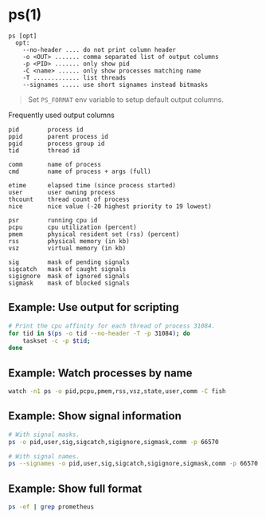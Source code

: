 # ps(1)

```
ps [opt]
  opt:
    --no-header .... do not print column header
    -o <OUT> ....... comma separated list of output columns
    -p <PID> ....... only show pid
    -C <name> ...... only show processes matching name
    -T ............. list threads
    --signames ..... use short signames instead bitmasks
```
> Set `PS_FORMAT` env variable to setup default output columns.

Frequently used output columns
```
pid        process id
ppid       parent process id
pgid       process group id
tid        thread id

comm       name of process
cmd        name of process + args (full)

etime      elapsed time (since process started)
user       user owning process
thcount    thread count of process
nice       nice value (-20 highest priority to 19 lowest)

psr        running cpu id
pcpu       cpu utilization (percent)
pmem       physical resident set (rss) (percent)
rss        physical memory (in kb)
vsz        virtual memory (in kb)

sig        mask of pending signals
sigcatch   mask of caught signals
sigignore  mask of ignored signals
sigmask    mask of blocked signals
```

## Example: Use output for scripting
```sh
# Print the cpu affinity for each thread of process 31084.
for tid in $(ps -o tid --no-header -T -p 31084); do
    taskset -c -p $tid;
done
```

## Example: Watch processes by name
```sh
watch -n1 ps -o pid,pcpu,pmem,rss,vsz,state,user,comm -C fish
```

## Example: Show signal information
```sh
# With signal masks.
ps -o pid,user,sig,sigcatch,sigignore,sigmask,comm -p 66570

# With signal names.
ps --signames -o pid,user,sig,sigcatch,sigignore,sigmask,comm -p 66570
```

## Example: Show full format
```sh
ps -ef | grep prometheus
```
